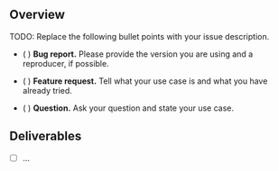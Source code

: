 ## Overview

TODO: Replace the following bullet points with your issue description.

- ( ) **Bug report.** Please provide the version you are using and a
reproducer, if possible.

- ( ) **Feature request.** Tell what your use case is and what you have
already tried.

- ( ) **Question.** Ask your question and state your use case.

## Deliverables

- [ ] ...
